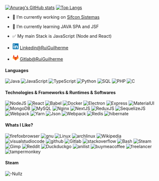 [![Anurag's GitHub stats](https://github-readme-stats.vercel.app/api?username=RuiGuilherme&show_icons=true&include_all_commits=true)](https://github.com/anuraghazra/github-readme-stats)
[![Top Langs](https://github-readme-stats.vercel.app/api/top-langs/?username=RuiGuilherme&show_icons=true&layout=compact)](https://github.com/anuraghazra/github-readme-stats)

- 🔭 I’m currently working on [Sifcon Sistemas](https://www.linkedin.com/company/sifconsistemas/mycompany/)
- 🌱 I’m currently learning JAVA SPA and JSF
- ✅ My main Stack is JavaScript (Node and React)
- <img src="https://raw.githubusercontent.com/devicons/devicon/2ae2a900d2f041da66e950e4d48052658d850630/icons/linkedin/linkedin-original.svg" width="20" height="20" alt="Linkedin"> [Linkedin@RuiGuilherme](https://www.linkedin.com/in/rui-guilherme/)

- <img src="https://raw.githubusercontent.com/devicons/devicon/2ae2a900d2f041da66e950e4d48052658d850630/icons/gitlab/gitlab-original.svg" width="20" height="20" alt="Gitlab"> [Gitlab@RuiGuilherme](https://gitlab.com/RuiGuilherme/)

#### Languages
![Java](https://img.shields.io/badge/-Java-000?&logo=Java)
![JavaScript](https://img.shields.io/badge/-JavaScript-000?&logo=JavaScript)
![TypeScript](https://img.shields.io/badge/-TypeScript-000?&logo=TypeScript)
![Python](https://img.shields.io/badge/-Python-000?&logo=Python)
![SQL](https://img.shields.io/badge/-SQL-000?&logo=mariadb)
![PHP](https://img.shields.io/badge/-PHP-000?&logo=php)
![C](https://img.shields.io/badge/-C-000?&logo=C)

#### Technologies & Frameworks & Runtimes & Softwares
![NodeJS](https://img.shields.io/badge/-Node-000?&logo=nodedotjs)
![React](https://img.shields.io/badge/-React-000?&logo=React)
![Babel](https://img.shields.io/badge/-Babel-000?&logo=Babel)
![Docker](https://img.shields.io/badge/-Docker-000?&logo=Docker)
![Electron](https://img.shields.io/badge/-ElectronJS-000?&logo=Electron)
![Express](https://img.shields.io/badge/-ExpressJS-000?&logo=Express)
![MaterialUI](https://img.shields.io/badge/-MaterialUI-000?&logo=materialdesign)
![MongoDB](https://img.shields.io/badge/-MongoDB-000?&logo=MongoDB)
![MySQL](https://img.shields.io/badge/-MySQL-000?&logo=MySQL)
![Nginx](https://img.shields.io/badge/-Nginx-000?&logo=Nginx)
![NextJS](https://img.shields.io/badge/-NextJS-000?&logo=nextdotjs)
![ReduxJS](https://img.shields.io/badge/-ReduxJS-000?&logo=Redux)
![SequelizeJS](https://img.shields.io/badge/-SequelizeJS-000?&logo=Sequelize)
![Webpack](https://img.shields.io/badge/-Webpack-000?&logo=Webpack)
![Yarn](https://img.shields.io/badge/-Yarn-000?&logo=yarn)
![Json](https://img.shields.io/badge/-JSON-000?&logo=json)
![Webpack](https://img.shields.io/badge/-Webpack-000?&logo=Webpack)
![Redis](https://img.shields.io/badge/Redis-000?&logo=redis)
![hibernate](https://img.shields.io/badge/Hibernate-000?&logo=hibernate)


#### Whats I Like?
![firefoxbrowser](https://img.shields.io/badge/Firefox-000?&logo=firefoxbrowser)
![gnu](https://img.shields.io/badge/GNU-000?&logo=gnu)
![Linux](https://img.shields.io/badge/Linux-000?&logo=linux)
![archlinux](https://img.shields.io/badge/ArchLinux-000?&logo=archlinux)
![Wikipedia](https://img.shields.io/badge/-Wikipedia-000?&logo=wikipedia)
![visualstudiocode](https://img.shields.io/badge/-VSCode-000?&logo=visualstudiocode)
![github](https://img.shields.io/badge/-Github-000?&logo=github)
![Gitlab](https://img.shields.io/badge/-Gitlab-000?&logo=Gitlab)
![stackoverflow](https://img.shields.io/badge/-StackOverflow-000?&logo=stackoverflow)
![Bash](https://img.shields.io/badge/-Bash/ZSH-000?&logo=gnubash)
![Steam](https://img.shields.io/badge/-Steam-000?&logo=Steam)
![Gimp](https://img.shields.io/badge/-Gimp-000?&logo=Gimp)
![Reddit](https://img.shields.io/badge/-Reddit-000?&logo=reddit)
![Duckduckgo](https://img.shields.io/badge/-Duckduckgo-000?&logo=duckduckgo)
![anilist](https://img.shields.io/badge/-Anilist-000?&logo=anilist)
![buymeacoffee](https://img.shields.io/badge/-Coffee-000?&logo=buymeacoffee)
![freelancer](https://img.shields.io/badge/-JustFree-000?&logo=freelancer)
![tampermonkey](https://img.shields.io/badge/-TamperMonkey-000?&logo=tampermonkey)

#### Steam
![-Nullz](https://steam-stat.vercel.app/api?profileName=-Nullz)

